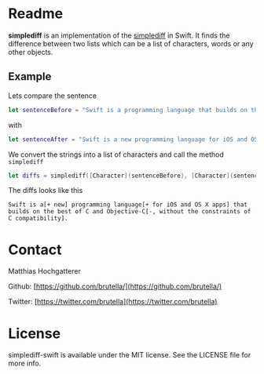 # Readme

**simplediff** is an implementation of the [simplediff](https://github.com/paulgb/simplediff) in Swift. It finds the difference between two lists which can be a list of characters, words or any other objects.

## Example

Lets compare the sentence

```swift
let sentenceBefore = "Swift is a programming language that builds on the best of C and Objective-C, without the constraints of C compatibility."
```

with

```swift
let sentenceAfter = "Swift is a new programming language for iOS and OS X apps that builds on the best of C and Objective-C."
```

We convert the strings into a list of characters and call the method `simplediff`

```swift
let diffs = simplediff([Character](sentenceBefore), [Character](sentenceAfter))
```

The diffs looks like this

    Swift is a[+ new] programming language[+ for iOS and OS X apps] that builds on the best of C and Objective-C[-, without the constraints of C compatibility].

# Contact

Matthias Hochgatterer

Github: [https://github.com/brutella/](https://github.com/brutella/)

Twitter: [https://twitter.com/brutella](https://twitter.com/brutella)


# License

simplediff-swift is available under the MIT license. See the LICENSE file for more info.